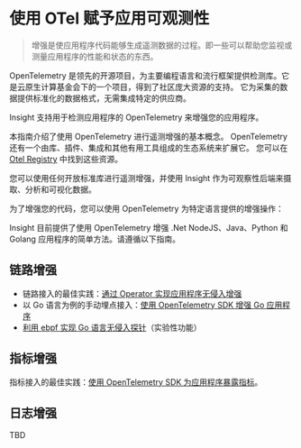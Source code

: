 # 使用 OTel 赋予应用可观测性

> 增强是使应用程序代码能够生成遥测数据的过程。即一些可以帮助您监视或测量应用程序的性能和状态的东西。

OpenTelemetry 是领先的开源项目，为主要编程语言和流行框架提供检测库。它是云原生计算基金会下的一个项目，得到了社区庞大资源的支持。
它为采集的数据提供标准化的数据格式，无需集成特定的供应商。

Insight 支持用于检测应用程序的 OpenTelemetry 来增强您的应用程序。

本指南介绍了使用 OpenTelemetry 进行遥测增强的基本概念。
OpenTelemetry 还有一个由库、插件、集成和其他有用工具组成的生态系统来扩展它。
您可以在 [Otel Registry](https://opentelemetry.io/registry/) 中找到这些资源。

您可以使用任何开放标准库进行遥测增强，并使用 Insight 作为可观察性后端来摄取、分析和可视化数据。

为了增强您的代码，您可以使用 OpenTelemetry 为特定语言提供的增强操作：

Insight 目前提供了使用 OpenTelemetry 增强 .Net NodeJS、Java、Python 和 Golang 应用程序的简单方法。请遵循以下指南。

## 链路增强

- 链路接入的最佳实践：[通过 Operator 实现应用程序无侵入增强](./operator.md)
- 以 Go 语言为例的手动埋点接入：[使用 OpenTelemetry SDK 增强 Go 应用程序](./golang.md)
- [利用 ebpf 实现 Go 语言无侵入探针](./golang-ebpf.md)（实验性功能）

## 指标增强

指标接入的最佳实践：[使用 OpenTelemetry SDK 为应用程序暴露指标](./meter.md)。

## 日志增强

TBD
